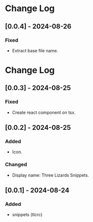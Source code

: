 # Change Log

## [0.0.4] - 2024-08-26

### Fixed

- Extract base file name.

# Change Log

## [0.0.3] - 2024-08-25

### Fixed

- Create react component on tsx.

## [0.0.2] - 2024-08-25

### Added

- Icon.

### Changed

- Display name: Three Lizards Snippets.


## [0.0.1] - 2024-08-24

### Added

- snippets (tlcrc)
